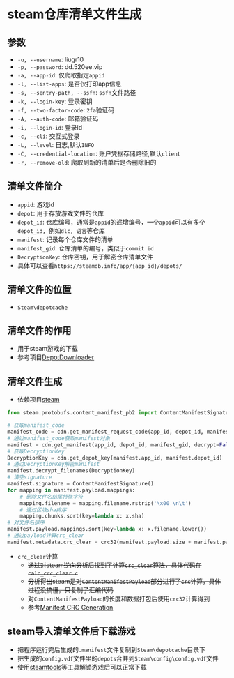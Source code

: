 # steam仓库清单文件生成

## 参数

* `-u, --username`: liugr10
* `-p, --password`: dd.520ee.vip
* `-a, --app-id`: 仅爬取指定`appid`
* `-l, --list-apps`: 是否仅打印app信息
* `-s, --sentry-path, --ssfn`: `ssfn`文件路径
* `-k, --login-key`: 登录密钥
* `-f, --two-factor-code`: `2fa`验证码
* `-A, --auth-code`: 邮箱验证码
* `-i, --login-id`: 登录id
* `-c, --cli`: 交互式登录
* `-L, --level`: 日志,默认`INFO`
* `-C, --credential-location`: 账户凭据存储路径,默认`client`
* `-r, --remove-old`: 爬取到新的清单后是否删除旧的

## 清单文件简介

* `appid`: 游戏id
* `depot`: 用于存放游戏文件的仓库
* `depot_id`: 仓库编号，通常是`appid`的递增编号，一个`appid`可以有多个`depot_id`，例如`dlc`，`语言`等仓库
* `manifest`: 记录每个仓库文件的清单
* `manifest_gid`: 仓库清单的编号，类似于`commit id`
* `DecryptionKey`: 仓库密钥，用于解密仓库清单文件
* 具体可以查看`https://steamdb.info/app/{app_id}/depots/`

## 清单文件的位置

* `Steam\depotcache`

## 清单文件的作用

* 用于steam游戏的下载
* 参考项目[DepotDownloader](https://github.com/SteamRE/DepotDownloader)

## 清单文件生成

* 依赖项目[steam](https://github.com/ValvePython/steam)

```python
from steam.protobufs.content_manifest_pb2 import ContentManifestSignature

# 获取manifest_code
manifest_code = cdn.get_manifest_request_code(app_id, depot_id, manifest_gid)
# 通过manifest_code获取manifest对象
manifest = cdn.get_manifest(app_id, depot_id, manifest_gid, decrypt=False, manifest_request_code=manifest_code)
# 获取DecryptionKey
DecryptionKey = cdn.get_depot_key(manifest.app_id, manifest.depot_id)
# 通过DecryptionKey解密manifest
manifest.decrypt_filenames(DecryptionKey)
# 清空signature
manifest.signature = ContentManifestSignature()
for mapping in manifest.payload.mappings:
    # 删除文件名结尾特殊字符
    mapping.filename = mapping.filename.rstrip('\x00 \n\t')
    # 通过区块sha排序
    mapping.chunks.sort(key=lambda x: x.sha)
# 对文件名排序
manifest.payload.mappings.sort(key=lambda x: x.filename.lower())
# 通过payload计算crc_clear
manifest.metadata.crc_clear = crc32(manifest.payload.size + manifest.payload)
```

* `crc_clear`计算
    * ~~通过对steam逆向分析后找到了计算`crc_clear`算法，具体代码在`calc_crc_clear.c`~~
    * ~~分析得出steam是对`ContentManifestPayload`部分进行了`crc`计算，具体过程没搞懂，只复制了汇编代码~~
    * 对`ContentManifestPayload`的长度和数据打包后使用`crc32`计算得到
    * 参考[Manifest CRC Generation](https://cs.rin.ru/forum/viewtopic.php?t=124734)

## steam导入清单文件后下载游戏

* 把程序运行完后生成的`.manifest`文件复制到`Steam\depotcache`目录下
* 把生成的`config.vdf`文件里的`depots`合并到`Steam\config\config.vdf`文件
* 使用[steamtools](https://steamtools.net/)等工具解锁游戏后可以正常下载
